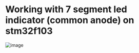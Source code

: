 # Working with 7 segment led indicator (common anode) on stm32f103
![image](https://user-images.githubusercontent.com/79082114/188543475-d139c22e-ace4-45b3-83e4-1c74d22b8570.png)

